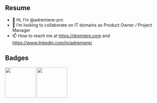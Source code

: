 ## Resume
- 👋 Hi, I’m @adremiere-pro
- 💞️ I’m looking to collaborate on IT domains as Product Owner / Project Manager
- 📫 How to reach me at https://dremiere.com and https://www.linkedin.com/in/adremiere/

## Badges
[<img src="https://github.com/adremiere-pro/adremiere-pro/assets/69202143/9d645883-7d13-4d81-a55f-6f576faf062f" width="100" height="100">](https://www.credly.com/badges/b2fb07c6-5739-40f1-9b72-7f651b106a96)
[<img src="https://github.com/adremiere-pro/adremiere-pro/assets/69202143/018b5671-44fe-4369-880c-f98cbc0ecb42" width="100" height="100">](https://www.credly.com/earner/earned/badge/0ba220b1-49ac-412c-9b0e-50072098453d)
